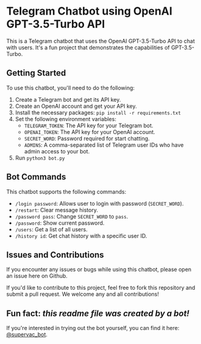 # Telegram Chatbot using OpenAI GPT-3.5-Turbo API

This is a Telegram chatbot that uses the OpenAI GPT-3.5-Turbo API to chat with users. It's a fun project that demonstrates the capabilities of GPT-3.5-Turbo. 

## Getting Started

To use this chatbot, you'll need to do the following:

1. Create a Telegram bot and get its API key.
2. Create an OpenAI account and get your API key.
3. Install the necessary packages: `pip install -r requirements.txt`
4. Set the following environment variables:
   - `TELEGRAM_TOKEN`: The API key for your Telegram bot.
   - `OPENAI_TOKEN`: The API key for your OpenAI account.
   - `SECRET_WORD`: Password required for start chatting.
   - `ADMINS`: A comma-separated list of Telegram user IDs who have admin access to your bot.
5. Run `python3 bot.py`

## Bot Commands

This chatbot supports the following commands:

- `/login password`: Allows user to login with password (`SECRET_WORD`).
- `/restart`: Clear message history.
- `/password pass`: Change `SECRET_WORD` to `pass`.
- `/password`: Show current password.
- `/users`: Get a list of all users.
- `/history id`: Get chat history with a specific user ID.

## Issues and Contributions

If you encounter any issues or bugs while using this chatbot, please open an issue here on Github.

If you'd like to contribute to this project, feel free to fork this repository and submit a pull request. We welcome any and all contributions!

## Fun fact: *this readme file was created by a bot!*

If you're interested in trying out the bot yourself, you can find it here: [@supervac_bot](https://t.me/supervac_bot).
